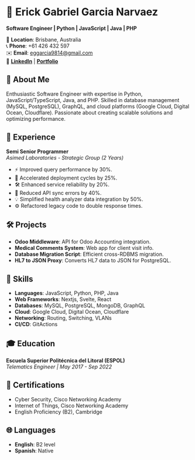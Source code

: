# 👋 Erick Gabriel Garcia Narvaez

**Software Engineer | Python | JavaScript | Java | PHP**

📍 **Location**: Brisbane, Australia  
📞 **Phone**: +61 426 432 597  
✉️ **Email**: [eggarcia9814@gmail.com](mailto:eggarcia9814@gmail.com)  
🔗 **[LinkedIn](https://www.linkedin.com/in/erick-garcia)** | **[Portfolio](https://www.erickgarcia.dev)**
<!-- | **[Portfolio](https://www.erickgarcia.dev)** -->

## 🚀 About Me

Enthusiastic Software Engineer with expertise in Python, JavaScript/TypeScript, Java, and PHP. Skilled in database management (MySQL, PostgreSQL), GraphQL, and cloud platforms (Google Cloud, Digital Ocean, Cloudflare). Passionate about creating scalable solutions and optimizing performance.

## 💼 Experience

**Semi Senior Programmer**  
_Asimed Laboratories - Strategic Group (2 Years)_

- ⚡ Improved query performance by 30%.
- 🚀 Accelerated deployment cycles by 25%.
- 🛠️ Enhanced service reliability by 20%.
- 🔗 Reduced API sync errors by 40%.
- 💡 Simplified health analyzer data integration by 50%.
- ⚙️ Refactored legacy code to double response times.

## 🛠️ Projects

- **Odoo Middleware**: API for Odoo Accounting integration.
- **Medical Comments System**: Web app for client visit info.
- **Database Migration Script**: Efficient cross-RDBMS migration.
- **HL7 to JSON Proxy**: Converts HL7 data to JSON for PostgreSQL.

## 💪 Skills

- **Languages**: JavaScript, Python, PHP, Java
- **Web Frameworks**: Nextjs, Svelte, React
- **Databases**: MySQL, PostgreSQL, MongoDB, GraphQL
- **Cloud**: Google Cloud, Digital Ocean, Cloudflare
- **Networking**: Routing, Switching, VLANs
- **CI/CD**: GitActions

## 🎓 Education

**Escuela Superior Politécnica del Litoral (ESPOL)**  
_Telematics Engineer | May 2017 - Sep 2022_

## 🏅 Certifications

- Cyber Security, Cisco Networking Academy
- Internet of Things, Cisco Networking Academy
- English Proficiency (B2), Cambridge

## 🌐 Languages

- **English**: B2 level
- **Spanish**: Native
